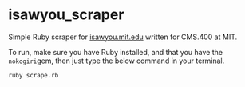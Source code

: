 isawyou_scraper
===============

Simple Ruby scraper for [isawyou.mit.edu](http://isawyou.mit.edu) written for CMS.400 at MIT.

To run, make sure you have Ruby installed, and that you have the `nokogiri`gem, then just type the below command in your terminal.

    ruby scrape.rb
